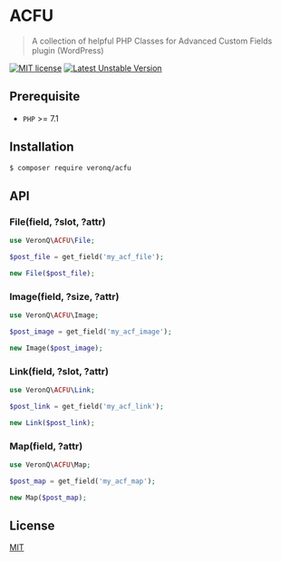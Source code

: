# ACFU

> A collection of helpful PHP Classes for Advanced Custom Fields plugin (WordPress)

[![MIT license](https://img.shields.io/badge/License-MIT-blue.svg)](https://github.com/VeronQ/ACFU/blob/master/LICENSE)
[![Latest Unstable Version](https://poser.pugx.org/veronq/acfu/v/unstable)](https://packagist.org/packages/veronq/acfu)

## Prerequisite

* `PHP` >= 7.1

## Installation

```sh
$ composer require veronq/acfu
```

## API

### File(field, ?slot, ?attr)

```php
use VeronQ\ACFU\File;

$post_file = get_field('my_acf_file');

new File($post_file);
```

### Image(field, ?size, ?attr)

```php
use VeronQ\ACFU\Image;

$post_image = get_field('my_acf_image');

new Image($post_image);
```

### Link(field, ?slot, ?attr)

```php
use VeronQ\ACFU\Link;

$post_link = get_field('my_acf_link');

new Link($post_link);
```

### Map(field, ?attr)

```php
use VeronQ\ACFU\Map;

$post_map = get_field('my_acf_map');

new Map($post_map);
```

## License

[MIT](https://github.com/VeronQ/acfu/blob/master/LICENSE)
